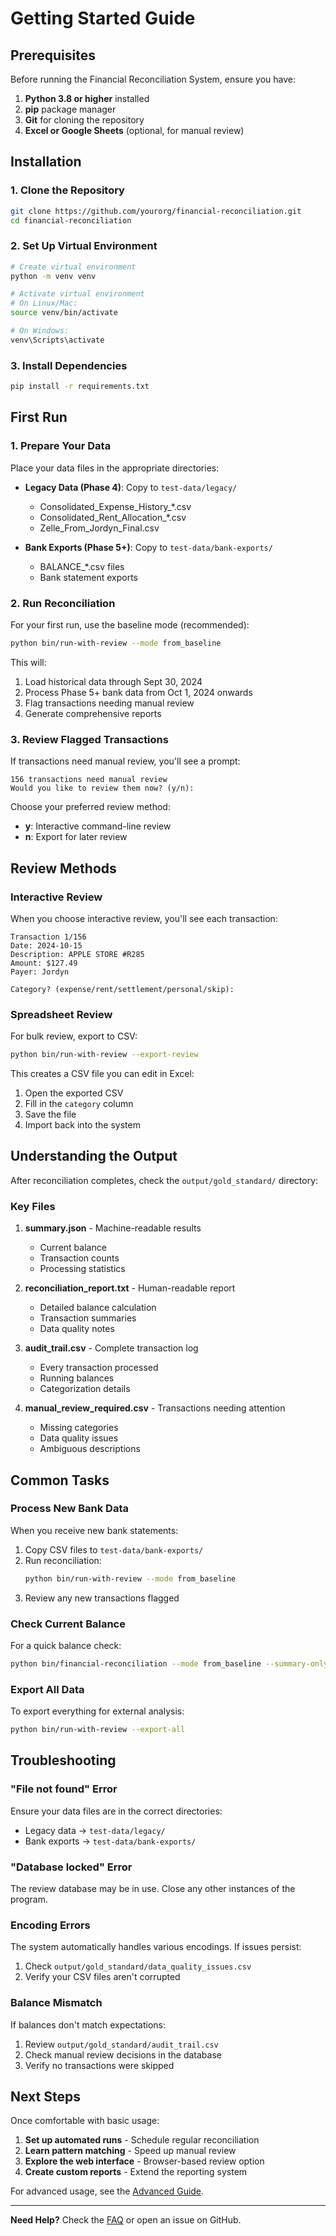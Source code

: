 # Getting Started Guide

## Prerequisites

Before running the Financial Reconciliation System, ensure you have:

1. **Python 3.8 or higher** installed
2. **pip** package manager
3. **Git** for cloning the repository
4. **Excel or Google Sheets** (optional, for manual review)

## Installation

### 1. Clone the Repository

```bash
git clone https://github.com/yourorg/financial-reconciliation.git
cd financial-reconciliation
```

### 2. Set Up Virtual Environment

```bash
# Create virtual environment
python -m venv venv

# Activate virtual environment
# On Linux/Mac:
source venv/bin/activate

# On Windows:
venv\Scripts\activate
```

### 3. Install Dependencies

```bash
pip install -r requirements.txt
```

## First Run

### 1. Prepare Your Data

Place your data files in the appropriate directories:

- **Legacy Data (Phase 4)**: Copy to `test-data/legacy/`
  - Consolidated_Expense_History_*.csv
  - Consolidated_Rent_Allocation_*.csv
  - Zelle_From_Jordyn_Final.csv

- **Bank Exports (Phase 5+)**: Copy to `test-data/bank-exports/`
  - BALANCE_*.csv files
  - Bank statement exports

### 2. Run Reconciliation

For your first run, use the baseline mode (recommended):

```bash
python bin/run-with-review --mode from_baseline
```

This will:
1. Load historical data through Sept 30, 2024
2. Process Phase 5+ bank data from Oct 1, 2024 onwards
3. Flag transactions needing manual review
4. Generate comprehensive reports

### 3. Review Flagged Transactions

If transactions need manual review, you'll see a prompt:

```
156 transactions need manual review
Would you like to review them now? (y/n):
```

Choose your preferred review method:
- **y**: Interactive command-line review
- **n**: Export for later review

## Review Methods

### Interactive Review

When you choose interactive review, you'll see each transaction:

```
Transaction 1/156
Date: 2024-10-15
Description: APPLE STORE #R285
Amount: $127.49
Payer: Jordyn

Category? (expense/rent/settlement/personal/skip):
```

### Spreadsheet Review

For bulk review, export to CSV:

```bash
python bin/run-with-review --export-review
```

This creates a CSV file you can edit in Excel:
1. Open the exported CSV
2. Fill in the `category` column
3. Save the file
4. Import back into the system

## Understanding the Output

After reconciliation completes, check the `output/gold_standard/` directory:

### Key Files

1. **summary.json** - Machine-readable results
   - Current balance
   - Transaction counts
   - Processing statistics

2. **reconciliation_report.txt** - Human-readable report
   - Detailed balance calculation
   - Transaction summaries
   - Data quality notes

3. **audit_trail.csv** - Complete transaction log
   - Every transaction processed
   - Running balances
   - Categorization details

4. **manual_review_required.csv** - Transactions needing attention
   - Missing categories
   - Data quality issues
   - Ambiguous descriptions

## Common Tasks

### Process New Bank Data

When you receive new bank statements:

1. Copy CSV files to `test-data/bank-exports/`
2. Run reconciliation:
   ```bash
   python bin/run-with-review --mode from_baseline
   ```
3. Review any new transactions flagged

### Check Current Balance

For a quick balance check:

```bash
python bin/financial-reconciliation --mode from_baseline --summary-only
```

### Export All Data

To export everything for external analysis:

```bash
python bin/run-with-review --export-all
```

## Troubleshooting

### "File not found" Error

Ensure your data files are in the correct directories:
- Legacy data → `test-data/legacy/`
- Bank exports → `test-data/bank-exports/`

### "Database locked" Error

The review database may be in use. Close any other instances of the program.

### Encoding Errors

The system automatically handles various encodings. If issues persist:
1. Check `output/gold_standard/data_quality_issues.csv`
2. Verify your CSV files aren't corrupted

### Balance Mismatch

If balances don't match expectations:
1. Review `output/gold_standard/audit_trail.csv`
2. Check manual review decisions in the database
3. Verify no transactions were skipped

## Next Steps

Once comfortable with basic usage:

1. **Set up automated runs** - Schedule regular reconciliation
2. **Learn pattern matching** - Speed up manual review
3. **Explore the web interface** - Browser-based review option
4. **Create custom reports** - Extend the reporting system

For advanced usage, see the [Advanced Guide](ADVANCED_USAGE.md).

---

**Need Help?** Check the [FAQ](FAQ.md) or open an issue on GitHub.
